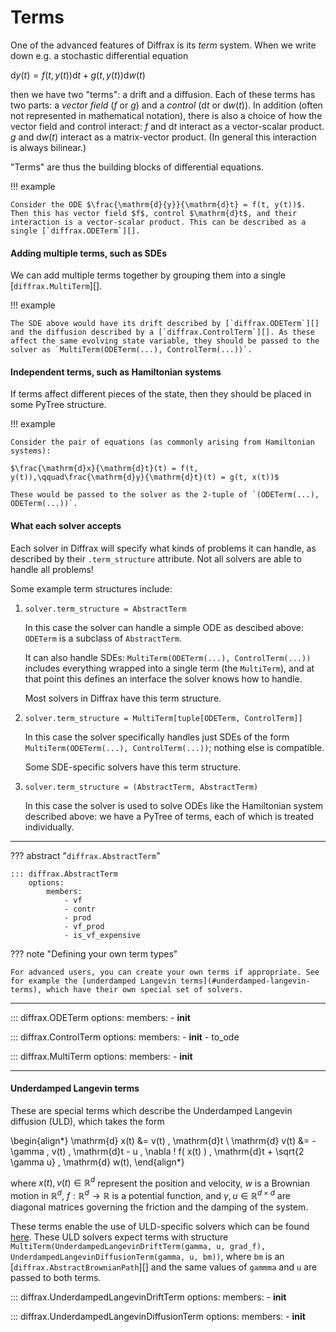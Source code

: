 # Terms

One of the advanced features of Diffrax is its *term* system. When we write down e.g. a stochastic differential equation

$\mathrm{d}y(t) = f(t, y(t))\mathrm{d}t + g(t, y(t))\mathrm{d}w(t)$

then we have two "terms": a drift and a diffusion. Each of these terms has two parts: a *vector field* ($f$ or $g$) and a *control* ($\mathrm{d}t$ or $\mathrm{d}w(t)$). In addition (often not represented in mathematical notation), there is also a choice of how the vector field and control interact: $f$ and $\mathrm{d}t$ interact as a vector-scalar product. $g$ and $\mathrm{d}w(t)$ interact as a matrix-vector product. (In general this interaction is always bilinear.)

"Terms" are thus the building blocks of differential equations.

!!! example

    Consider the ODE $\frac{\mathrm{d}{y}}{\mathrm{d}t} = f(t, y(t))$. Then this has vector field $f$, control $\mathrm{d}t$, and their interaction is a vector-scalar product. This can be described as a single [`diffrax.ODETerm`][].

#### Adding multiple terms, such as SDEs

We can add multiple terms together by grouping them into a single [`diffrax.MultiTerm`][].

!!! example

    The SDE above would have its drift described by [`diffrax.ODETerm`][] and the diffusion described by a [`diffrax.ControlTerm`][]. As these affect the same evolving state variable, they should be passed to the solver as `MultiTerm(ODETerm(...), ControlTerm(...))`.

#### Independent terms, such as Hamiltonian systems

If terms affect different pieces of the state, then they should be placed in some PyTree structure.

!!! example

    Consider the pair of equations (as commonly arising from Hamiltonian systems):

    $\frac{\mathrm{d}x}{\mathrm{d}t}(t) = f(t, y(t)),\qquad\frac{\mathrm{d}y}{\mathrm{d}t}(t) = g(t, x(t))$

    These would be passed to the solver as the 2-tuple of `(ODETerm(...), ODETerm(...))`.

#### What each solver accepts

Each solver in Diffrax will specify what kinds of problems it can handle, as described by their `.term_structure` attribute. Not all solvers are able to handle all problems!

Some example term structures include:

1. `solver.term_structure = AbstractTerm`

    In this case the solver can handle a simple ODE as descibed above: `ODETerm` is a subclass of `AbstractTerm`.

    It can also handle SDEs: `MultiTerm(ODETerm(...), ControlTerm(...))` includes everything wrapped into a single term (the `MultiTerm`), and at that point this defines an interface the solver knows how to handle.

    Most solvers in Diffrax have this term structure.

2. `solver.term_structure = MultiTerm[tuple[ODETerm, ControlTerm]]`

    In this case the solver specifically handles just SDEs of the form `MultiTerm(ODETerm(...), ControlTerm(...))`; nothing else is compatible.

    Some SDE-specific solvers have this term structure.

3. `solver.term_structure = (AbstractTerm, AbstractTerm)`

    In this case the solver is used to solve ODEs like the Hamiltonian system described above: we have a PyTree of terms, each of which is treated individually.

---

??? abstract "`diffrax.AbstractTerm`"

    ::: diffrax.AbstractTerm
        options:
            members:
                - vf
                - contr
                - prod
                - vf_prod
                - is_vf_expensive

??? note "Defining your own term types"

    For advanced users, you can create your own terms if appropriate. See for example the [underdamped Langevin terms](#underdamped-langevin-terms), which have their own special set of solvers.


---

::: diffrax.ODETerm
    options:
        members:
            - __init__

::: diffrax.ControlTerm
    options:
        members:
            - __init__
            - to_ode

::: diffrax.MultiTerm
    options:
        members:
            - __init__


---

#### Underdamped Langevin terms

These are special terms which describe the Underdamped Langevin diffusion (ULD),
which takes the form 

\begin{align*}
    \mathrm{d} x(t) &= v(t) \, \mathrm{d}t \\
    \mathrm{d} v(t) &= - \gamma \, v(t) \, \mathrm{d}t - u \,
    \nabla \! f( x(t) ) \, \mathrm{d}t + \sqrt{2 \gamma u} \, \mathrm{d} w(t),
\end{align*}

where $x(t), v(t) \in \mathbb{R}^d$ represent the position
and velocity, $w$ is a Brownian motion in $\mathbb{R}^d$,
$f: \mathbb{R}^d \rightarrow \mathbb{R}$ is a potential function, and
$\gamma , u \in \mathbb{R}^{d \times d}$ are diagonal matrices governing
the friction and the damping of the system.

These terms enable the use of ULD-specific solvers which can be found 
[here](./solvers/sde_solvers.md#underdamped-langevin-solvers). These ULD solvers expect
terms with structure `MultiTerm(UnderdampedLangevinDriftTerm(gamma, u, grad_f), UnderdampedLangevinDiffusionTerm(gamma, u, bm))`,
where `bm` is an [`diffrax.AbstractBrownianPath`][] and the same values of `gammma` and `u` are passed to both terms.

::: diffrax.UnderdampedLangevinDriftTerm
    options:
        members:
            - __init__

::: diffrax.UnderdampedLangevinDiffusionTerm
    options:
        members:
            - __init__